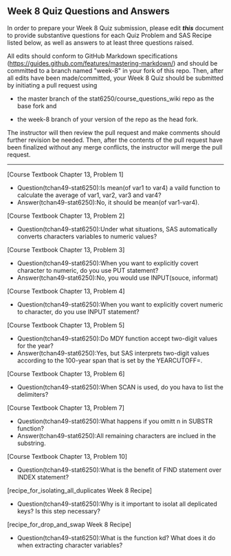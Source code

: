 ## Week 8 Quiz Questions and Answers

In order to prepare your Week 8 Quiz submission, please edit ***this*** document to provide substantive questions for each Quiz Problem and SAS Recipe listed below, as well as answers to at least three questions raised.

All edits should conform to GitHub Markdown specifications (https://guides.github.com/features/mastering-markdown/) and should be committed to a branch named "week-8" in your fork of this repo. Then, after all edits have been made/committed, your Week 8 Quiz should be submitted by initiating a pull request using

- the master branch of the stat6250/course_questions_wiki repo as the base fork and

- the week-8 branch of your version of the repo as the head fork.

The instructor will then review the pull request and make comments should further revision be needed. Then, after the contents of the pull request have been finalized without any merge conflicts, the instructor will merge the pull request.

********************************************************************************



[Course Textbook Chapter 13, Problem 1]
- Question(tchan49-stat6250):Is mean(of var1 to var4) a vaild function to calculate the average of var1, var2, var3 and var4? 
- Answer(tchan49-stat6250):No, it should be mean(of var1-var4). 



[Course Textbook Chapter 13, Problem 2]
- Question(tchan49-stat6250):Under what situations, SAS automatically converts characters variables to numeric values? 



[Course Textbook Chapter 13, Problem 3]
- Question(tchan49-stat6250):When you want to explicitly covert character to numeric, do you use PUT statement? 
- Answer(tchan49-stat6250):No, you would use INPUT(souce, informat)



[Course Textbook Chapter 13, Problem 4]
- Question(tchan49-stat6250):When you want to explicitly covert numeric to character, do you use INPUT statement? 



[Course Textbook Chapter 13, Problem 5]
- Question(tchan49-stat6250):Do MDY function accept two-digit values for the year?
- Answer(tchan49-stat6250):Yes, but SAS interprets two-digit values according to the 100-year span that is set by the YEARCUTOFF=. 


[Course Textbook Chapter 13, Problem 6]
- Question(tchan49-stat6250):When SCAN is used, do you hava to list the delimiters?



[Course Textbook Chapter 13, Problem 7]
- Question(tchan49-stat6250):What happens if you omitt n in SUBSTR function?
- Answer(tchan49-stat6250):All remaining characters are inclued in the substring.



[Course Textbook Chapter 13, Problem 10]
- Question(tchan49-stat6250):What is the benefit of FIND statement over INDEX statement?



[recipe_for_isolating_all_duplicates Week 8 Recipe]
- Question(tchan49-stat6250):Why is it important to isolat all deplicated keys? Is this step necessary? 



[recipe_for_drop_and_swap Week 8 Recipe]
- Question(tchan49-stat6250):What is the function kd? What does it do when extracting character variables? 



